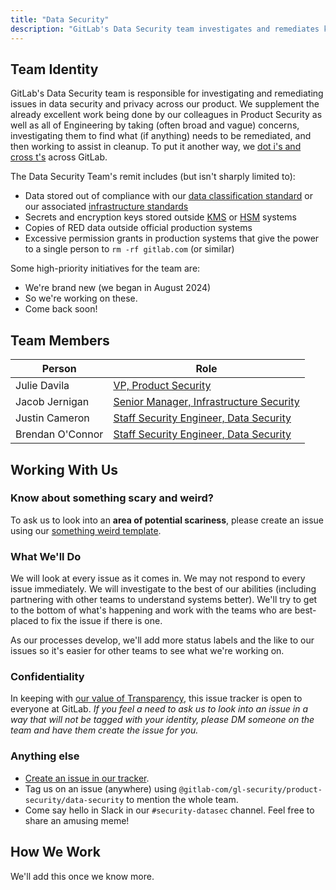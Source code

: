 ```yaml
---
title: "Data Security"
description: "GitLab's Data Security team investigates and remediates known unknowns in our data security and privacy posture."
---
```


## Team Identity

GitLab's Data Security team is responsible for investigating and remediating issues in data security and privacy across our product. We supplement the already excellent work being done by our colleagues in Product Security as well as all of Engineering by taking (often broad and vague) concerns, investigating them to find what (if anything) needs to be remediated, and then working to assist in cleanup. To put it another way, we [dot i's and cross t's](https://en.wikipedia.org/wiki/Tittle#Phrases) across GitLab.

The Data Security Team's remit includes (but isn't sharply limited to):

* Data stored out of compliance with our [data classification standard](https://handbook.gitlab.com/handbook/security/data-classification-standard/) or our associated [infrastructure standards](https://handbook.gitlab.com/handbook/company/infrastructure-standards/)
* Secrets and encryption keys stored outside [KMS](https://en.wikipedia.org/wiki/Key_management#Key_management_system) or [HSM](https://en.wikipedia.org/wiki/Hardware_security_module) systems
* Copies of RED data outside official production systems
* Excessive permission grants in production systems that give the power to a single person to `rm -rf gitlab.com` (or similar)

Some high-priority initiatives for the team are:

* We're brand new (we began in August 2024)
* So we're working on these.
* Come back soon!

## Team Members

<table>
<thead>
<tr>
<th>Person</th>
<th>Role</th>
</tr>
</thead>
<tbody>
<tr>
<td>Julie Davila</td>
<td><a href="/job-families/security/security-leadership#vice-president-vp-security">VP, Product Security</a></td>
</tr>
<tr>
<td>Jacob Jernigan</td>
<td><a href="/job-families/security/security-leadership#senior-manager-infrastructure-security">Senior Manager, Infrastructure Security</a></td>
</tr>
<tr>
<td>Justin Cameron</td>
<td><a href="/job-families/security/security-engineer/#staff-security-engineer">Staff Security Engineer, Data Security</a></td>
</tr>
<tr>
<td>Brendan O'Connor</td>
<td><a href="/job-families/security/security-engineer/#staff-security-engineer">Staff Security Engineer, Data Security</a></td>
</tr>
</tbody>
</table>

## Working With Us

### Know about something scary and weird?

To ask us to look into an **area of potential scariness**, please create an issue using our [something weird template](TODO).

### What We'll Do

We will look at every issue as it comes in. We may not respond to every issue immediately. We will investigate to the best of our abilities (including partnering with other teams to understand systems better). We'll try to get to the bottom of what's happening and work with the teams who are best-placed to fix the issue if there is one.

As our processes develop, we'll add more status labels and the like to our issues so it's easier for other teams to see what we're working on.

### Confidentiality

In keeping with [our value of Transparency](https://handbook.gitlab.com/handbook/values/#transparency), this issue tracker is open to everyone at GitLab. *If you feel a need to ask us to look into an issue in a way that will not be tagged with your identity, please DM someone on the team and have them create the issue for you.*

### Anything else

* [Create an issue in our tracker](https://gitlab.com/gitlab-com/gl-security/product-security/data-security/data-security-team/-/issues).
* Tag us on an issue (anywhere) using `@gitlab-com/gl-security/product-security/data-security` to mention the whole team.
* Come say hello in Slack in our `#security-datasec` channel. Feel free to share an amusing meme!

## How We Work

We'll add this once we know more.
